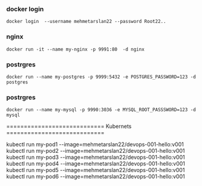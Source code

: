 ### docker  login
```
docker login  --username mehmetarslan22 --password Root22..
```

### nginx
```
docker run -it --name my-nginx -p 9991:80  -d nginx
```


### postrgres
```
docker run --name my-postgres -p 9999:5432 -e POSTGRES_PASSWORD=123 -d postgres
```


### postrgres
```
docker run --name my-mysql -p 9990:3036 -e MYSQL_ROOT_PASSSWORD=123 -d mysql
```


============================  Kubernets  ============================

kubectl run my-pod1 --image=mehmetarslan22/devops-001-hello:v001
kubectl run my-pod2 --image=mehmetarslan22/devops-001-hello:v001
kubectl run my-pod3 --image=mehmetarslan22/devops-001-hello:v001
kubectl run my-pod4 --image=mehmetarslan22/devops-001-hello:v001
kubectl run my-pod5 --image=mehmetarslan22/devops-001-hello:v001
kubectl run my-pod6 --image=mehmetarslan22/devops-001-hello:v001